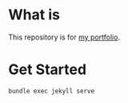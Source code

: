 # What is
This repository is for [my portfolio](https://szkrkr.github.io).

# Get Started
```bundle exec jekyll serve```
